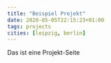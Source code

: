 ```yaml
---
title: "Beispiel Projekt"
date: 2020-05-05T22:15:23+01:00
tags: projects
cities: [leipzig, berlin]
---
```


Das ist eine Projekt-Seite
